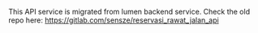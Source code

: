 This API service is migrated from lumen backend service. Check the old repo here: https://gitlab.com/sensze/reservasi_rawat_jalan_api
